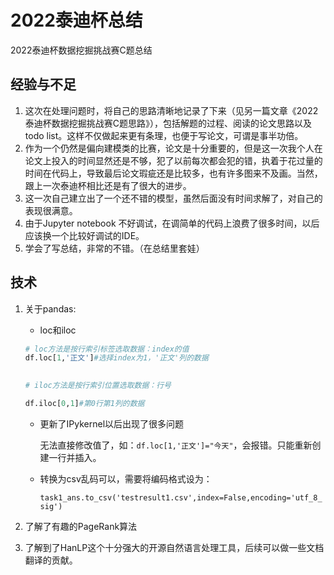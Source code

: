 # 2022泰迪杯总结


2022泰迪杯数据挖掘挑战赛C题总结

<!--more-->



## 经验与不足

1. 这次在处理问题时，将自己的思路清晰地记录了下来（见另一篇文章《2022泰迪杯数据挖掘挑战赛C题思路》），包括解题的过程、阅读的论文思路以及todo list。这样不仅做起来更有条理，也便于写论文，可谓是事半功倍。
2. 作为一个仍然是偏向建模类的比赛，论文是十分重要的，但是这一次我个人在论文上投入的时间显然还是不够，犯了以前每次都会犯的错，执着于花过量的时间在代码上，导致最后论文瑕疵还是比较多，也有许多图来不及画。当然，跟上一次泰迪杯相比还是有了很大的进步。
2. 这一次自己建立出了一个还不错的模型，虽然后面没有时间求解了，对自己的表现很满意。
4. 由于Jupyter notebook 不好调试，在调简单的代码上浪费了很多时间，以后应该换一个比较好调试的IDE。
4. 学会了写总结，非常的不错。（在总结里套娃）

## 技术

1. 关于pandas:

   - loc和iloc

   ```python
   # loc方法是按行索引标签选取数据：index的值
   df.loc[1,'正文']#选择index为1，'正文'列的数据
     
   
   # iloc方法是按行索引位置选取数据：行号
   
   df.iloc[0,1]#第0行第1列的数据
   ```

   - 更新了IPykernel以后出现了很多问题

     无法直接修改值了，如：`df.loc[1,'正文']="今天"`，会报错。只能重新创建一行并插入。

     

   - 转换为csv乱码可以，需要将编码格式设为：

     `task1_ans.to_csv('testresult1.csv',index=False,encoding='utf_8_sig')`
   
2. 了解了有趣的PageRank算法
3. 了解到了HanLP这个十分强大的开源自然语言处理工具，后续可以做一些文档翻译的贡献。
   
     

